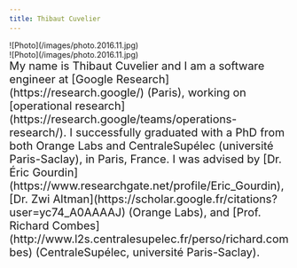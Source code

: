 ```yaml
---
title: Thibaut Cuvelier
---
```


<div class="jumbotron">
  <div class="container">
    <div class="d-none d-sm-block d-md-none" markdown="span">
      ![Photo](/images/photo.2016.11.jpg)
    </div>
    <div class="row">
      <div class="col-sm-4 d-sm-none d-md-block" markdown="span">
        ![Photo](/images/photo.2016.11.jpg)
      </div>
      <div class="col-8" markdown="span" style="font-size: 1.25rem">
        My name is Thibaut Cuvelier and I am a software engineer at [Google Research](https://research.google/) (Paris), working on [operational research](https://research.google/teams/operations-research/). I successfully graduated with a PhD from both Orange Labs and CentraleSupélec (université Paris-Saclay), in Paris, France. I was advised by [Dr. Éric Gourdin](https://www.researchgate.net/profile/Eric_Gourdin), [Dr. Zwi Altman](https://scholar.google.fr/citations?user=yc74_A0AAAAJ) (Orange Labs), and [Prof. Richard Combes](http://www.l2s.centralesupelec.fr/perso/richard.combes) (CentraleSupélec, université Paris-Saclay). 
      </div>
    </div>
  </div>
</div>
